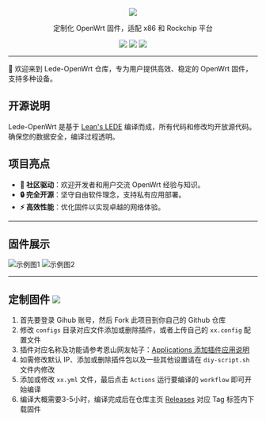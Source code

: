<p align="center">
<img src="https://cdn.jsdelivr.net/gh/oppen321/Lede-OpenWrt/images/OpenWrt.png">
</p>

<div align="center">
  
定制化 OpenWrt 固件，适配 x86 和 Rockchip 平台

[![](https://img.shields.io/badge/blog-@LedeOpenWrt.svg)](https://www.example.com)
[![](https://img.shields.io/github/v/release/oppen321/Lede-OpenWrt)](https://github.com/oppen321/Lede-OpenWrt/releases)
[![](https://img.shields.io/github/last-commit/oppen321/Lede-OpenWrt.svg)](https://github.com/oppen321/Lede-OpenWrt/commits/main)

</div>

***

🐧 欢迎来到 Lede-OpenWrt 仓库，专为用户提供高效、稳定的 OpenWrt 固件，支持多种设备。

## 开源说明

Lede-OpenWrt 是基于 [Lean's LEDE](https://github.com/coolsnowwolf/lede) 编译而成，所有代码和修改均开放源代码。确保您的数据安全，编译过程透明。

## 项目亮点

- **🌟 社区驱动**：欢迎开发者和用户交流 OpenWrt 经验与知识。
- **🔒 完全开源**：坚守自由软件理念，支持私有应用部署。
- **⚡ 高效性能**：优化固件以实现卓越的网络体验。

***

## 固件展示
![示例图1](https://fastly.jsdelivr.net/gh/oppen321/Lede-OpenWrt/images/02.png)
![示例图2](https://fastly.jsdelivr.net/gh/oppen321/Lede-OpenWrt/images/01.png)
***

## 定制固件 [![](https://img.shields.io/badge/-项目基本编译教程-FFFFFF.svg)](#定制固件-)
1. 首先要登录 Gihub 账号，然后 Fork 此项目到你自己的 Github 仓库
2. 修改 `configs` 目录对应文件添加或删除插件，或者上传自己的 `xx.config` 配置文件
3. 插件对应名称及功能请参考恩山网友帖子：[Applications 添加插件应用说明](https://www.right.com.cn/forum/thread-3682029-1-1.html)
4. 如需修改默认 IP、添加或删除插件包以及一些其他设置请在 `diy-script.sh` 文件内修改
5. 添加或修改 `xx.yml` 文件，最后点击 `Actions` 运行要编译的 `workflow` 即可开始编译
6. 编译大概需要3-5小时，编译完成后在仓库主页 [Releases](https://github.com/oppen321/Lede-OpenWrt/releases) 对应 Tag 标签内下载固件
